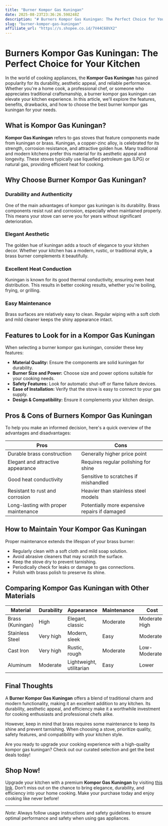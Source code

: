 ```yaml
---
title: "Burner Kompor Gas Kuningan"
date: 2025-08-23T23:36:26.598248Z
description: "# Burners Kompor Gas Kuningan: The Perfect Choice for Your Kitchen..."
slug: "burner-kompor-gas-kuningan"
affiliate_url: "https://s.shopee.co.id/7V44C68VX2"
---
```

# Burners Kompor Gas Kuningan: The Perfect Choice for Your Kitchen

In the world of cooking appliances, the **Kompor Gas Kuningan** has gained popularity for its durability, aesthetic appeal, and reliable performance. Whether you're a home cook, a professional chef, or someone who appreciates traditional craftsmanship, a burner kompor gas kuningan can elevate your kitchen experience. In this article, we'll explore the features, benefits, drawbacks, and how to choose the best burner kompor gas kuningan for your needs.

## What is Kompor Gas Kuningan?

**Kompor Gas Kuningan** refers to gas stoves that feature components made from kuningan or brass. Kuningan, a copper-zinc alloy, is celebrated for its strength, corrosion resistance, and attractive golden hue. Many traditional and modern kitchens prefer this material for its aesthetic appeal and longevity. These stoves typically use liquefied petroleum gas (LPG) or natural gas, providing efficient heat for cooking.

## Why Choose Burner Kompor Gas Kuningan?

### Durability and Authenticity

One of the main advantages of kompor gas kuningan is its durability. Brass components resist rust and corrosion, especially when maintained properly. This means your stove can serve you for years without significant deterioration.

### Elegant Aesthetic

The golden hue of kuningan adds a touch of elegance to your kitchen decor. Whether your kitchen has a modern, rustic, or traditional style, a brass burner complements it beautifully.

### Excellent Heat Conduction

Kuningan is known for its good thermal conductivity, ensuring even heat distribution. This results in better cooking results, whether you're boiling, frying, or grilling.

### Easy Maintenance

Brass surfaces are relatively easy to clean. Regular wiping with a soft cloth and mild cleaner keeps the shiny appearance intact.

## Features to Look for in a Kompor Gas Kuningan

When selecting a burner kompor gas kuningan, consider these key features:

- **Material Quality:** Ensure the components are solid kuningan for durability.
- **Burner Size and Power:** Choose size and power options suitable for your cooking needs.
- **Safety Features:** Look for automatic shut-off or flame failure devices.
- **Ease of Installation:** Verify that the stove is easy to connect to your gas supply.
- **Design & Compatibility:** Ensure it complements your kitchen design.

## Pros & Cons of Burners Kompor Gas Kuningan

To help you make an informed decision, here's a quick overview of the advantages and disadvantages:

| Pros                                | Cons                                 |
|-------------------------------------|--------------------------------------|
| Durable brass construction        | Generally higher price point        |
| Elegant and attractive appearance| Requires regular polishing for shine|
| Good heat conductivity            | Sensitive to scratches if mishandled|
| Resistant to rust and corrosion   | Heavier than stainless steel models|
| Long-lasting with proper maintenance| Potentially more expensive repairs if damaged|

## How to Maintain Your Kompor Gas Kuningan

Proper maintenance extends the lifespan of your brass burner:

- Regularly clean with a soft cloth and mild soap solution.
- Avoid abrasive cleaners that may scratch the surface.
- Keep the stove dry to prevent tarnishing.
- Periodically check for leaks or damage to gas connections.
- Polish with brass polish to preserve its shine.

## Comparing Kompor Gas Kuningan with Other Materials

| Material             | Durability | Appearance           | Maintenance | Cost         |
|----------------------|--------------|----------------------|--------------|--------------|
| Brass (Kuningan)    | High         | Elegant, classic     | Moderate     | Moderate-High |
| Stainless Steel     | Very high    | Modern, sleek       | Easy         | Moderate     |
| Cast Iron           | Very high    | Rustic, rough      | Moderate     | Low-Moderate  |
| Aluminum            | Moderate     | Lightweight, utilitarian | Easy   | Lower        |

## Final Thoughts

A **Burner Kompor Gas Kuningan** offers a blend of traditional charm and modern functionality, making it an excellent addition to any kitchen. Its durability, aesthetic appeal, and efficiency make it a worthwhile investment for cooking enthusiasts and professional chefs alike.

However, keep in mind that brass requires some maintenance to keep its shine and prevent tarnishing. When choosing a stove, prioritize quality, safety features, and compatibility with your kitchen style.

Are you ready to upgrade your cooking experience with a high-quality kompor gas kuningan? Check out our curated selection and get the best deals today!

## Shop Now!

Upgrade your kitchen with a premium **Kompor Gas Kuningan** by visiting [this link](https://s.shopee.co.id/7V44C68VX2). Don’t miss out on the chance to bring elegance, durability, and efficiency into your home cooking. Make your purchase today and enjoy cooking like never before!

---

*Note:* Always follow usage instructions and safety guidelines to ensure optimal performance and safety when using gas appliances.